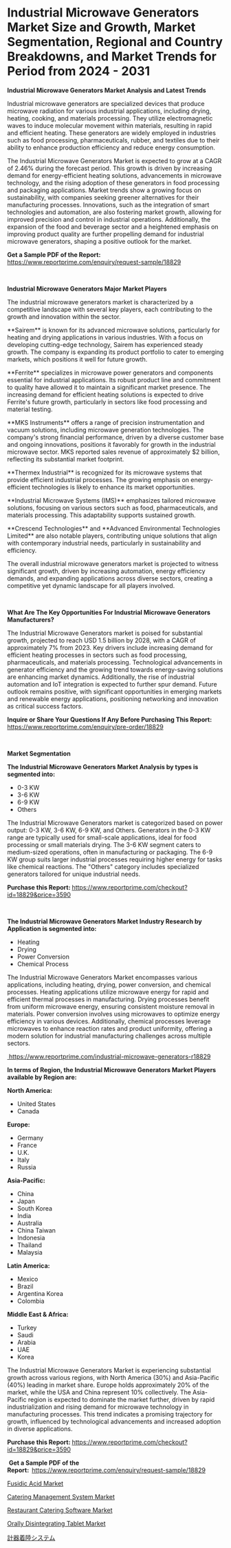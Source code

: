 <p><h1>Industrial Microwave Generators Market Size and Growth, Market Segmentation, Regional and Country Breakdowns, and Market Trends for Period from 2024 -  2031</h1></p><p><strong>Industrial Microwave Generators Market Analysis and Latest Trends</strong></p>
<p><p>Industrial microwave generators are specialized devices that produce microwave radiation for various industrial applications, including drying, heating, cooking, and materials processing. They utilize electromagnetic waves to induce molecular movement within materials, resulting in rapid and efficient heating. These generators are widely employed in industries such as food processing, pharmaceuticals, rubber, and textiles due to their ability to enhance production efficiency and reduce energy consumption. </p><p>The Industrial Microwave Generators Market is expected to grow at a CAGR of 2.46% during the forecast period. This growth is driven by increasing demand for energy-efficient heating solutions, advancements in microwave technology, and the rising adoption of these generators in food processing and packaging applications. Market trends show a growing focus on sustainability, with companies seeking greener alternatives for their manufacturing processes. Innovations, such as the integration of smart technologies and automation, are also fostering market growth, allowing for improved precision and control in industrial operations. Additionally, the expansion of the food and beverage sector and a heightened emphasis on improving product quality are further propelling demand for industrial microwave generators, shaping a positive outlook for the market.</p></p>
<p><strong>Get a Sample PDF of the Report:&nbsp;</strong> <a href="https://www.reportprime.com/enquiry/request-sample/18829?utm_campaign=1082&utm_medium=2&utm_source=Github&utm_content=ia&utm_term=22112024&utm_id=industrial-microwave-generators">https://www.reportprime.com/enquiry/request-sample/18829</a></p>
<p>&nbsp;</p>
<p><strong>Industrial Microwave Generators Major Market Players</strong></p>
<p><p>The industrial microwave generators market is characterized by a competitive landscape with several key players, each contributing to the growth and innovation within the sector. </p><p>**Sairem** is known for its advanced microwave solutions, particularly for heating and drying applications in various industries. With a focus on developing cutting-edge technology, Sairem has experienced steady growth. The company is expanding its product portfolio to cater to emerging markets, which positions it well for future growth.</p><p>**Ferrite** specializes in microwave power generators and components essential for industrial applications. Its robust product line and commitment to quality have allowed it to maintain a significant market presence. The increasing demand for efficient heating solutions is expected to drive Ferrite's future growth, particularly in sectors like food processing and material testing.</p><p>**MKS Instruments** offers a range of precision instrumentation and vacuum solutions, including microwave generation technologies. The company's strong financial performance, driven by a diverse customer base and ongoing innovations, positions it favorably for growth in the industrial microwave sector. MKS reported sales revenue of approximately $2 billion, reflecting its substantial market footprint.</p><p>**Thermex Industrial** is recognized for its microwave systems that provide efficient industrial processes. The growing emphasis on energy-efficient technologies is likely to enhance its market opportunities.</p><p>**Industrial Microwave Systems (IMS)** emphasizes tailored microwave solutions, focusing on various sectors such as food, pharmaceuticals, and materials processing. This adaptability supports sustained growth.</p><p>**Crescend Technologies** and **Advanced Environmental Technologies Limited** are also notable players, contributing unique solutions that align with contemporary industrial needs, particularly in sustainability and efficiency.</p><p>The overall industrial microwave generators market is projected to witness significant growth, driven by increasing automation, energy efficiency demands, and expanding applications across diverse sectors, creating a competitive yet dynamic landscape for all players involved.</p></p>
<p>&nbsp;</p>
<p><strong>What Are The Key Opportunities For Industrial Microwave Generators Manufacturers?</strong></p>
<p><p>The Industrial Microwave Generators market is poised for substantial growth, projected to reach USD 1.5 billion by 2028, with a CAGR of approximately 7% from 2023. Key drivers include increasing demand for efficient heating processes in sectors such as food processing, pharmaceuticals, and materials processing. Technological advancements in generator efficiency and the growing trend towards energy-saving solutions are enhancing market dynamics. Additionally, the rise of industrial automation and IoT integration is expected to further spur demand. Future outlook remains positive, with significant opportunities in emerging markets and renewable energy applications, positioning networking and innovation as critical success factors.</p></p>
<p><strong>Inquire or Share Your Questions If Any Before Purchasing This Report:</strong> <a href="https://www.reportprime.com/enquiry/pre-order/18829?utm_campaign=1082&utm_medium=2&utm_source=Github&utm_content=ia&utm_term=22112024&utm_id=industrial-microwave-generators">https://www.reportprime.com/enquiry/pre-order/18829</a></p>
<p>&nbsp;</p>
<p><strong>Market Segmentation</strong></p>
<p><strong>The Industrial Microwave Generators Market Analysis by types is segmented into:</strong></p>
<p><ul><li>0-3 KW</li><li>3-6 KW</li><li>6-9 KW</li><li>Others</li></ul></p>
<p><p>The Industrial Microwave Generators market is categorized based on power output: 0-3 KW, 3-6 KW, 6-9 KW, and Others. Generators in the 0-3 KW range are typically used for small-scale applications, ideal for food processing or small materials drying. The 3-6 KW segment caters to medium-sized operations, often in manufacturing or packaging. The 6-9 KW group suits larger industrial processes requiring higher energy for tasks like chemical reactions. The "Others" category includes specialized generators tailored for unique industrial needs.</p></p>
<p><strong>Purchase this Report:&nbsp;</strong><a href="https://www.reportprime.com/checkout?id=18829&price=3590&utm_campaign=1082&utm_medium=2&utm_source=Github&utm_content=ia&utm_term=22112024&utm_id=industrial-microwave-generators">https://www.reportprime.com/checkout?id=18829&price=3590</a></p>
<p>&nbsp;</p>
<p><strong>The Industrial Microwave Generators Market Industry Research by Application is segmented into:</strong></p>
<p><ul><li>Heating</li><li>Drying</li><li>Power Conversion</li><li>Chemical Process</li></ul></p>
<p><p>The Industrial Microwave Generators Market encompasses various applications, including heating, drying, power conversion, and chemical processes. Heating applications utilize microwave energy for rapid and efficient thermal processes in manufacturing. Drying processes benefit from uniform microwave energy, ensuring consistent moisture removal in materials. Power conversion involves using microwaves to optimize energy efficiency in various devices. Additionally, chemical processes leverage microwaves to enhance reaction rates and product uniformity, offering a modern solution for industrial manufacturing challenges across multiple sectors.</p></p>
<p><a href="https://www.reportprime.com/industrial-microwave-generators-r18829?utm_campaign=1082&utm_medium=2&utm_source=Github&utm_content=ia&utm_term=22112024&utm_id=industrial-microwave-generators">&nbsp;https://www.reportprime.com/industrial-microwave-generators-r18829</a></p>
<p><strong>In terms of Region, the Industrial Microwave Generators Market Players available by Region are:</strong></p>
<p>
    <p> <strong> North America: </strong>
        <ul>
            <li>United States</li>
            <li>Canada</li>
        </ul>
        </p> 
    <p> <strong> Europe: </strong>
        <ul>
            <li>Germany</li>
            <li>France</li>
            <li>U.K.</li>
            <li>Italy</li>
            <li>Russia</li>
        </ul>
        </p> 
    <p> <strong> Asia-Pacific: </strong>
        <ul>
            <li>China</li>
            <li>Japan</li>
            <li>South Korea</li>
            <li>India</li>
            <li>Australia</li>
            <li>China Taiwan</li>
            <li>Indonesia</li>
            <li>Thailand</li>
            <li>Malaysia</li>
        </ul>
        </p> 
    <p> <strong> Latin America: </strong>
        <ul>
            <li>Mexico</li>
            <li>Brazil</li>
            <li>Argentina Korea</li>
            <li>Colombia</li>
        </ul>
        </p> 
    <p> <strong> Middle East & Africa: </strong>
        <ul>
            <li>Turkey</li>
            <li>Saudi</li>
            <li>Arabia</li>
            <li>UAE</li>
            <li>Korea</li>
        </ul>
    </p>
    </p>
<p><p>The Industrial Microwave Generators Market is experiencing substantial growth across various regions, with North America (30%) and Asia-Pacific (40%) leading in market share. Europe holds approximately 20% of the market, while the USA and China represent 10% collectively. The Asia-Pacific region is expected to dominate the market further, driven by rapid industrialization and rising demand for microwave technology in manufacturing processes. This trend indicates a promising trajectory for growth, influenced by technological advancements and increased adoption in diverse applications.</p></p>
<p><strong>Purchase this Report: </strong><a href="https://www.reportprime.com/checkout?id=18829&price=3590&utm_campaign=1082&utm_medium=2&utm_source=Github&utm_content=ia&utm_term=22112024&utm_id=industrial-microwave-generators">https://www.reportprime.com/checkout?id=18829&price=3590</a></p>
<p>&nbsp;<strong>Get a Sample PDF of the Report:&nbsp;&nbsp;</strong><a href="https://www.reportprime.com/enquiry/request-sample/18829?utm_campaign=1082&utm_medium=2&utm_source=Github&utm_content=ia&utm_term=22112024&utm_id=industrial-microwave-generators">https://www.reportprime.com/enquiry/request-sample/18829</a></p>
<p><strong></strong></p>
<p><p><a href="https://issuu.com/reportprime-2/docs/fusidic-acid-market-size-2030.pptx_b4e8e04f2f46e3?utm_campaign=1082&utm_medium=2&utm_source=Github&utm_content=ia&utm_term=22112024&utm_id=industrial-microwave-generators">Fusidic Acid Market</a></p><p><a href="https://www.linkedin.com/pulse/catering-management-system-market-key-players-growth-trends-3a6te?utm_campaign=1082&utm_medium=2&utm_source=Github&utm_content=ia&utm_term=22112024&utm_id=industrial-microwave-generators">Catering Management System Market</a></p><p><a href="https://www.linkedin.com/pulse/insightful-highlights-restaurant-catering-software-market-lpb8e?utm_campaign=1082&utm_medium=2&utm_source=Github&utm_content=ia&utm_term=22112024&utm_id=industrial-microwave-generators">Restaurant Catering Software Market</a></p><p><a href="https://issuu.com/reportprime-2/docs/orally-disintegrating-tablet-market_30824651dcb98b?utm_campaign=1082&utm_medium=2&utm_source=Github&utm_content=ia&utm_term=22112024&utm_id=industrial-microwave-generators">Orally Disintegrating Tablet Market</a></p><p><a href="https://github.com/lababdou/Market-Research-Report-List-6/blob/main/812812024904.md?utm_campaign=1082&utm_medium=2&utm_source=Github&utm_content=ia&utm_term=22112024&utm_id=industrial-microwave-generators">計器着陸システム</a></p></p>